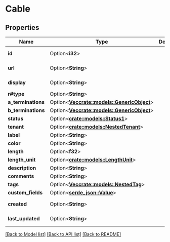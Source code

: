 # Cable

## Properties

Name | Type | Description | Notes
------------ | ------------- | ------------- | -------------
**id** | Option<**i32**> |  | [optional][readonly]
**url** | Option<**String**> |  | [optional][readonly]
**display** | Option<**String**> |  | [optional][readonly]
**r#type** | Option<**String**> |  | [optional]
**a_terminations** | Option<[**Vec<crate::models::GenericObject>**](GenericObject.md)> |  | [optional]
**b_terminations** | Option<[**Vec<crate::models::GenericObject>**](GenericObject.md)> |  | [optional]
**status** | Option<[**crate::models::Status1**](Status_1.md)> |  | [optional]
**tenant** | Option<[**crate::models::NestedTenant**](NestedTenant.md)> |  | [optional]
**label** | Option<**String**> |  | [optional]
**color** | Option<**String**> |  | [optional]
**length** | Option<**f32**> |  | [optional]
**length_unit** | Option<[**crate::models::LengthUnit**](Length_unit.md)> |  | [optional]
**description** | Option<**String**> |  | [optional]
**comments** | Option<**String**> |  | [optional]
**tags** | Option<[**Vec<crate::models::NestedTag>**](NestedTag.md)> |  | [optional]
**custom_fields** | Option<[**serde_json::Value**](.md)> |  | [optional]
**created** | Option<**String**> |  | [optional][readonly]
**last_updated** | Option<**String**> |  | [optional][readonly]

[[Back to Model list]](../README.md#documentation-for-models) [[Back to API list]](../README.md#documentation-for-api-endpoints) [[Back to README]](../README.md)


